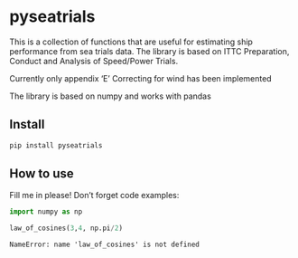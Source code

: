pyseatrials
================

<!-- WARNING: THIS FILE WAS AUTOGENERATED! DO NOT EDIT! -->

This is a collection of functions that are useful for estimating ship
performance from sea trials data. The library is based on ITTC
Preparation, Conduct and Analysis of Speed/Power Trials.

Currently only appendix ‘E’ Correcting for wind has been implemented

The library is based on numpy and works with pandas

## Install

``` sh
pip install pyseatrials
```

## How to use

Fill me in please! Don’t forget code examples:

``` python
import numpy as np
```

``` python
law_of_cosines(3,4, np.pi/2)
```

    NameError: name 'law_of_cosines' is not defined
